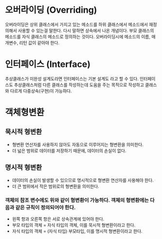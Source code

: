 # 오버라이딩 (Overriding)
 오버라이딩은 상위 클래스에서 가지고 있는 메소드를 하위 클래스에서 메소드에서 재정의해서 사용할 수 있는걸 말한다. 다시 말하면 상속에서 나온 개념이다. 부모 클래스의 메소드를 자식 클래스의 메소드로 정의하는 것이다. 오버라이딩시에 메소드의 이름, 매개변수, 리턴 값이 같아야 한다.

# 인터페이스 (Interface)
 추상클래스가 미완성 설계도라면 인터페이스는 기본 설계도 라고 할 수 있다. 인터페이스도 추상클래스처럼 다른 클래스를 작성하는데 도움을 주는 목적으로 작성하고 클래스와 다르게 다중상속(구현)이 가능하다.

# 객체형변환

## 묵시적 형변환
- 형변환 연산자를 사용하지 않아도 자동으로 이루어지는 형변환을 의미한다.
- 더 넓은 범위로 데이터를 저장하기 때문에, 데이터의 손실이 없다.

## 명시적 형변환
- 데이터의 손실이 발생할 수 있으므로 명시적으로 형변환 연산자를 사용해야 한다.
- 더 큰 범위에서 작은 범위로의 형변환을 의미한다.

### 객체의 참조 변수에도 위와 같이 형변환이 가능하다. 객체의 형변환에는 다음과 같은 규칙이 정의되어야 한다.
- 왼쪽 항과 오른쪽 항은 서로 상속관계에 있어야 한다.
- 부모 타입의 객체 = 자식 타입의 객체, 이를 묵시적 형변환이라고 한다.
- 자식 타입의 객체 = (자식 타입) 부모타입, 이를 명시적 형변환이라고 한다.

